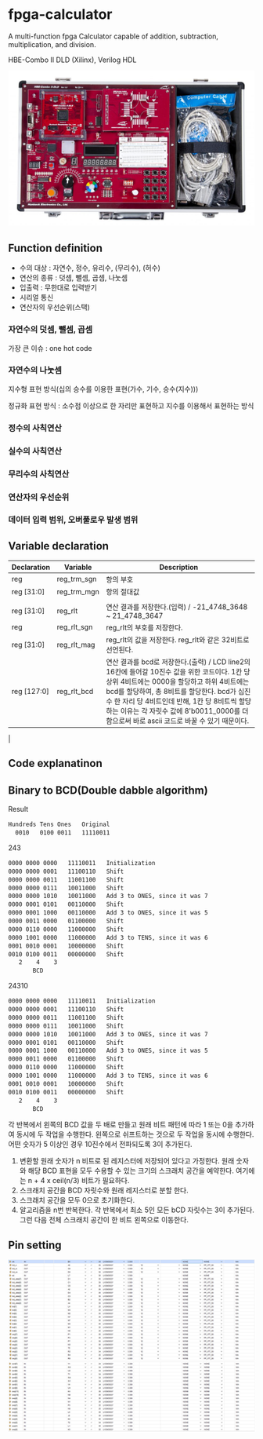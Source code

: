 # fpga-calculator

A multi-function fpga Calculator capable of addition, subtraction, multiplication, and division.

HBE-Combo II DLD (Xilinx), Verilog HDL

<img src="img/HBE-Combo2-DLD-1024x643.jpg">

## Function definition

- 수의 대상 : 자연수, 정수, 유리수, (무리수), (허수)
- 연산의 종류 : 덧셈, 뺄셈, 곱셈, 나눗셈
- 입출력 : 무한대로 입력받기
- 시리얼 통신
- 연산자의 우선순위(스택)

### 자연수의 덧셈, 뺄셈, 곱셈

가장 큰 이슈 : one hot code

### 자연수의 나눗셈

지수형 표현 방식(십의 승수를 이용한 표현(가수, 기수, 승수(지수)))

정규화 표현 방식 : 소수점 이상으로 한 자리만 표현하고 지수를 이용해서 표현하는 방식

### 정수의 사칙연산

### 실수의 사칙연산

### 무리수의 사칙연산

### 연산자의 우선순위

### 데이터 입력 범위, 오버풀로우 발생 범위

## Variable declaration

|Declaration|Variable|Description|
|---|---|---|
|reg |reg_trm_sgn|항의 부호|
|reg [31:0]|reg_trm_mgn|항의 절대값|
||||
|reg [31:0]|reg_rlt|연산 결과를 저장한다.(입력) / -21_4748_3648 ~ 21_4748_3647|
|reg |reg_rlt_sgn|reg_rlt의 부호를 저장한다.|
|reg [31:0]|reg_rlt_mag|reg_rlt의 값을 저장한다. reg_rlt와 같은 32비트로 선언된다.|
|reg [127:0]|reg_rlt_bcd|연산 결과를 bcd로 저장한다.(출력) / LCD line2의 16칸에 들어갈 10진수 값을 위한 코드이다. 1칸 당 상위 4비트에는 0000을 할당하고 하위 4비트에는 bcd를 할당하여, 총 8비트를 할당한다. bcd가 십진수 한 자리 당 4비트인데 반해, 1칸 당 8비트씩 할당하는 이유는 각 자릿수 값에 8'b0011_0000를 더함으로써 바로 ascii 코드로 바꿀 수 있기 때문이다.|
|

## Code explanatinon

## Binary to BCD(Double dabble algorithm)

Result

```md
Hundreds Tens Ones   Original
  0010   0100 0011   11110011
```

243

```md
0000 0000 0000   11110011   Initialization
0000 0000 0001   11100110   Shift
0000 0000 0011   11001100   Shift
0000 0000 0111   10011000   Shift
0000 0000 1010   10011000   Add 3 to ONES, since it was 7
0000 0001 0101   00110000   Shift
0000 0001 1000   00110000   Add 3 to ONES, since it was 5
0000 0011 0000   01100000   Shift
0000 0110 0000   11000000   Shift
0000 1001 0000   11000000   Add 3 to TENS, since it was 6
0001 0010 0001   10000000   Shift
0010 0100 0011   00000000   Shift
   2    4    3
       BCD
```

24310

```md
0000 0000 0000   11110011   Initialization
0000 0000 0001   11100110   Shift
0000 0000 0011   11001100   Shift
0000 0000 0111   10011000   Shift
0000 0000 1010   10011000   Add 3 to ONES, since it was 7
0000 0001 0101   00110000   Shift
0000 0001 1000   00110000   Add 3 to ONES, since it was 5
0000 0011 0000   01100000   Shift
0000 0110 0000   11000000   Shift
0000 1001 0000   11000000   Add 3 to TENS, since it was 6
0001 0010 0001   10000000   Shift
0010 0100 0011   00000000   Shift
   2    4    3
       BCD
```

각 반복에서 왼쪽의 BCD 값을 두 배로 만들고 원래 비트 패턴에 따라 1 또는 0을 추가하여 동시에 두 작업을 수행한다. 왼쪽으로 쉬프트하는 것으로 두 작업을 동시에 수행한다. 어떤 숫자가 5 이상인 경우 10진수에서 전파되도록 3이 추가된다.

1. 변환할 원래 숫자가 n 비트로 된 레지스터에 저장되어 있다고 가정한다. 원래 숫자와 해당 BCD 표현을 모두 수용할 수 있는 크기의 스크래치 공간을 예약한다. 여기에는 n + 4 x ceil(n/3) 비트가 필요하다.
2. 스크래치 공간을 BCD 자릿수와 원래 레지스터로 분할 한다.
3. 스크래치 공간을 모두 0으로 초기화한다.
4. 알고리즘을 n번 반복한다. 각 반복에서 최소 5인 모든 bCD 자릿수는 3이 추가된다. 그런 다음 전체 스크래치 공간이 한 비트 왼쪽으로 이동한다.

## Pin setting

<img src="img/pin1.png">

<img src="img/pin2.png">
